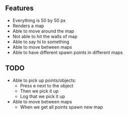 ## Features

- Everything is 50 by 50 px
- Renders a map
- Able to move around the map
- Not able to hit the walls of map
- Able to say hi to something
- Able to move between maps
- Able to have different spawn points in different maps

## TODO

- Able to pick up points/objects:
  - Press e next to the object
  - Then we pick it up
  - Log that we pick it up
- Able to move between maps
  - When we get all points spawn new map
